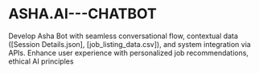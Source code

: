 # ASHA.AI---CHATBOT
Develop Asha Bot with seamless conversational flow, contextual data ([Session Details.json], [job_listing_data.csv]), and system integration via APIs. Enhance user experience with personalized job recommendations, ethical AI principles

